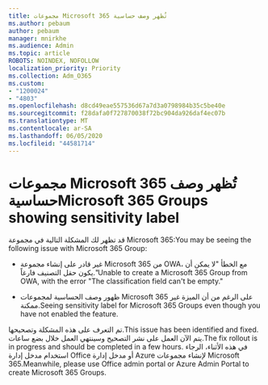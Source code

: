 ```yaml
---
title: مجموعات Microsoft 365 تُظهر وصف حساسية
ms.author: pebaum
author: pebaum
manager: mnirkhe
ms.audience: Admin
ms.topic: article
ROBOTS: NOINDEX, NOFOLLOW
localization_priority: Priority
ms.collection: Adm_O365
ms.custom:
- "1200024"
- "4803"
ms.openlocfilehash: d8cd49eae557536d67a7d3a0798984b35c5be40e
ms.sourcegitcommit: f28dafa0f727870038f72bc904da926daf4ec07b
ms.translationtype: MT
ms.contentlocale: ar-SA
ms.lasthandoff: 06/05/2020
ms.locfileid: "44581714"
---
```

# <a name="microsoft-365-groups-showing-sensitivity-label"></a><span data-ttu-id="f4eab-102">مجموعات Microsoft 365 تُظهر وصف حساسية</span><span class="sxs-lookup"><span data-stu-id="f4eab-102">Microsoft 365 Groups showing sensitivity label</span></span>

<span data-ttu-id="f4eab-103">قد تظهر لك المشكلة التالية في مجموعة Microsoft 365:</span><span class="sxs-lookup"><span data-stu-id="f4eab-103">You may be seeing the following issue with Microsoft 365 Group:</span></span>

- <span data-ttu-id="f4eab-104">غير قادر على إنشاء مجموعة Microsoft 365 من OWA، مع الخطأ "لا يمكن أن يكون حقل التصنيف فارغاً."</span><span class="sxs-lookup"><span data-stu-id="f4eab-104">Unable to create a Microsoft 365 Group from OWA, with the error "The classification field can't be empty."</span></span>

- <span data-ttu-id="f4eab-105">ظهور وصف الحساسية لمجموعات Microsoft 365 على الرغم من أن الميزة غير ممكنة.</span><span class="sxs-lookup"><span data-stu-id="f4eab-105">Seeing sensitivity label for Microsoft 365 Groups even though you have not enabled the feature.</span></span>

<span data-ttu-id="f4eab-106">تم التعرف على هذه المشكلة وتصحيحها.</span><span class="sxs-lookup"><span data-stu-id="f4eab-106">This issue has been identified and fixed.</span></span> <span data-ttu-id="f4eab-107">يتم الآن العمل على نشر التصحيح وسينتهي العمل خلال بضع ساعات.</span><span class="sxs-lookup"><span data-stu-id="f4eab-107">The fix rollout is in progress and should be completed in a few hours.</span></span> <span data-ttu-id="f4eab-108">في هذه الأثناء، الرجاء استخدام مدخل إدارة Office أو مدخل إدارة Azure لإنشاء مجموعات Microsoft 365.</span><span class="sxs-lookup"><span data-stu-id="f4eab-108">Meanwhile, please use Office admin portal or Azure Admin Portal to create Microsoft 365 Groups.</span></span>  
